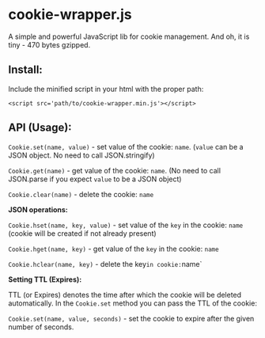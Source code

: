 cookie-wrapper.js
=================

A simple and powerful JavaScript lib for cookie management. And oh, it is tiny - 470 bytes gzipped.

Install:
--------

Include the minified script in your html with the proper path:

`<script src='path/to/cookie-wrapper.min.js'></script>`


API (Usage):
------------

`Cookie.set(name, value)` - set value of the cookie: `name`. (`value` can be a JSON object. No need to call JSON.stringify)

`Cookie.get(name)` - get value of the cookie: `name`. (No need to call JSON.parse if you expect `value` to be a JSON object)

`Cookie.clear(name)` - delete the cookie: `name`

**JSON operations:**

`Cookie.hset(name, key, value)` - set value of the `key` in the cookie: `name` (cookie will be created if not already present)

`Cookie.hget(name, key)` - get value of the `key` in the cookie: `name`

`Cookie.hclear(name, key)` - delete the key` in cookie: `name`

**Setting TTL (Expires):**

TTL (or Expires) denotes the time after which the cookie will be deleted automatically. In the `Cookie.set` method you can pass the TTL of the cookie:

`Cookie.set(name, value, seconds)` - set the cookie to expire after the given number of seconds.



